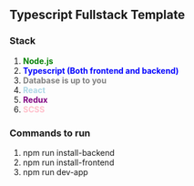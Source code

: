 ## Typescript Fullstack Template

### Stack

1. <span style="color:green; font-weight:bold;">Node.js </span>
2. <span style="color:blue; font-weight:bold;">Typescript (Both frontend and backend)
3. <span style="color:gray; font-weight:bold;"> Database is up to you </span>
4. <span style="color:lightblue; font-weight:bold;"> React </span>
5. <span style="color:purple; font-weight:bold;">Redux</span>
6. <span style="color:pink; font-weight:bold;">SCSS</span>

### Commands to run

1. npm run install-backend
2. npm run install-frontend
3. npm run dev-app
